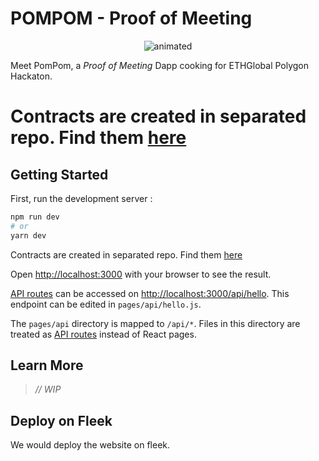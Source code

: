 # POMPOM - Proof of Meeting

<p align="center">
  <img src="https://user-images.githubusercontent.com/50140834/152072296-6e6b7abc-3993-4783-b7c0-61f5bbfb23d7.png" alt="animated" />
</p>

Meet PomPom, a *Proof of Meeting* Dapp cooking for ETHGlobal Polygon Hackaton.
# Contracts are created in separated repo. Find them [here](https://github.com/WebXDAO/pompom-contracts)
## Getting Started

First, run the development server :

```bash
npm run dev
# or
yarn dev
```
Contracts are created in separated repo. Find them [here](https://github.com/WebXDAO/pompom-contracts)

Open [http://localhost:3000](http://localhost:3000) with your browser to see the result.

[API routes](https://nextjs.org/docs/api-routes/introduction) can be accessed on [http://localhost:3000/api/hello](http://localhost:3000/api/hello). This endpoint can be edited in `pages/api/hello.js`.

The `pages/api` directory is mapped to `/api/*`. Files in this directory are treated as [API routes](https://nextjs.org/docs/api-routes/introduction) instead of React pages.

## Learn More

> *// WIP*

## Deploy on Fleek

We would deploy the website on fleek.
